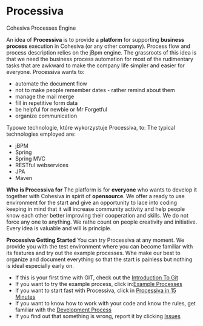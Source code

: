 Processiva
==========

Cohesiva Processes Engine

An idea of **Processiva** is to provide a **platform** for supporting **business process** execution in Cohesiva (or any other company). Process flow and process description relies on the jBpm engine. The grassroots of this idea is that we need the business process automation for most of the rudimentary tasks that are awkward to make the company life simpler and easier for everyone. Processiva wants to:
- automate the document flow
- not to make people remember dates - rather remind about them
- manage the mail merge
- fill in repetitive form data
- be helpful for newbie or Mr Forgetful
- organize communication

Typowe technologie, które wykorzystuje Processiva, to:
The typical technologies employed are:
- jBPM
- Spring
- Spring MVC
- RESTful webservices
- JPA
- Maven



**Who is Processiva for**
The platform is for **everyone** who wants to develop it together with Cohesiva in spirit of **opensource**.
We offer a ready to use environment for the start and give an opportunity to lace into coding keeping in mind that it will increase community activity and help people know each other better improving their cooperation and skills.
We do not force any one to anything. We rathe count on people creativity and initiative. Every idea is valuable and will is principle.

**Processiva Getting Started**
You can try Processiva at any moment. We provide you with the test environment where you can become familiar with its features and try out the example processes.
Whe make our best to organize and document everything so that the start is painless but nothing is ideal especially early on.

- If this is your first time with GIT, check out the [Introduction To Git](http://learn.github.com/p/intro.html)
- If you want to try the example process, click in:[Example Processes](http://processiva.example)
- If you want to start fast with Processiva, click in [Processiva in 15 Minutes](https://github.com/Cohesiva/Processiva/wiki/Processiva-in-15-Minutes)
- If you want to know how to work with your code and know the rules, get familiar with the [Development Process](https://github.com/Cohesiva/Processiva/wiki/Development-Process)
- If you find out that something is wrong, report it by clicking [Issues](https://github.com/Cohesiva/Processiva/issues)